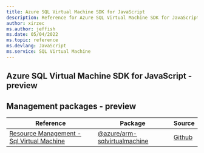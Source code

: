 ```yaml
---
title: Azure SQL Virtual Machine SDK for JavaScript
description: Reference for Azure SQL Virtual Machine SDK for JavaScript
author: xirzec
ms.author: jeffish
ms.date: 05/04/2022
ms.topic: reference
ms.devlang: JavaScript
ms.service: SQL Virtual Machine
---
```

## Azure SQL Virtual Machine SDK for JavaScript - preview
## Management packages - preview
| Reference | Package | Source |
|---|---|---|
|[Resource Management - Sql Virtual Machine](javascript/api/overview/azure/arm-sqlvirtualmachine-readme)|[@azure/arm-sqlvirtualmachine](https://www.npmjs.com/package/@azure/arm-sqlvirtualmachine)|[Github](https://github.com/Azure/azure-sdk-for-js/blob/main/sdk/sqlvirtualmachine/arm-sqlvirtualmachine)|

